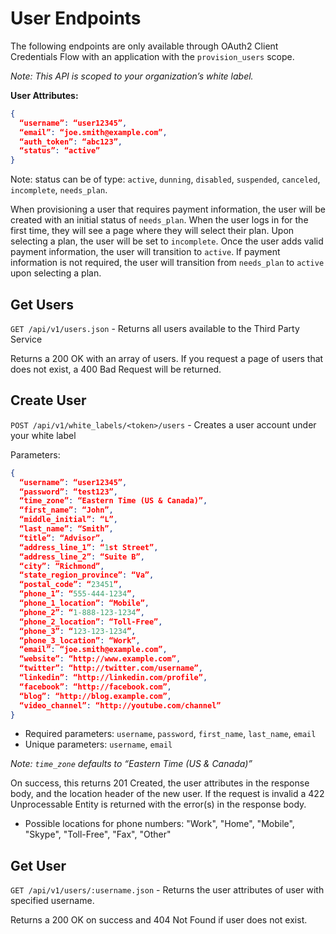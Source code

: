 # User Endpoints
The following endpoints are only available through OAuth2 Client Credentials Flow with an application with the `provision_users` scope.

_Note: This API is scoped to your organization’s white label._

**User Attributes:**

```json
{
  “username”: “user12345”,
  “email”: “joe.smith@example.com”,
  “auth_token”: “abc123”,
  “status”: “active”
}
```

Note: status can be of type: `active`, `dunning`, `disabled`, `suspended`, `canceled`, `incomplete`, `needs_plan`.

When provisioning a user that requires payment information, the user will be created with an initial status of `needs_plan`. When the user logs in for the first time, they will see a page where they will select their plan. Upon selecting a plan, the user will be set to `incomplete`. Once the user adds valid payment information, the user will transition to `active`. If payment information is not required, the user will transition from `needs_plan` to  `active` upon selecting a plan.

## Get Users
`GET /api/v1/users.json` - Returns all users available to the Third Party Service

Returns a 200 OK with an array of users. If you request a page of users that does not exist, a 400 Bad Request will be returned.

## Create User
`POST /api/v1/white_labels/<token>/users` - Creates a user account under your white label

Parameters:

```json
{
  “username”: “user12345”,
  “password”: “test123”,
  “time_zone”: “Eastern Time (US & Canada)”,
  “first_name”: “John”,
  “middle_initial”: “L”,
  “last_name”: “Smith”,
  “title”: “Advisor”,
  “address_line_1”: “1st Street”,
  “address_line_2”: “Suite B”,
  “city”: “Richmond”,
  “state_region_province”: “Va”,
  “postal_code”: “23451”,
  “phone_1”: “555-444-1234”,
  “phone_1_location”: “Mobile”,
  “phone_2”: “1-888-123-1234”,
  “phone_2_location”: “Toll-Free”,
  “phone_3”: “123-123-1234”,
  “phone_3_location”: “Work”,
  “email”: “joe.smith@example.com”,
  “website”: “http://www.example.com”,
  “twitter”: “http://twitter.com/username”,
  “linkedin”: “http://linkedin.com/profile”,
  “facebook”: “http://facebook.com”,
  “blog”: “http://blog.example.com”,
  “video_channel”: “http://youtube.com/channel”
}
```

* Required parameters: `username`, `password`, `first_name`, `last_name`, `email`
* Unique parameters: `username`, `email`

_Note: `time_zone` defaults to “Eastern Time (US & Canada)”_

On success, this returns 201 Created, the user attributes in the response body, and the location header of the new user. If the request is invalid a 422 Unprocessable Entity is returned with the error(s) in the response body.

* Possible locations for phone numbers: "Work", "Home", "Mobile", "Skype", "Toll-Free", "Fax", "Other"

## Get User
`GET /api/v1/users/:username.json` - Returns the user attributes of user with specified username.

Returns a 200 OK on success and 404 Not Found if user does not exist.
